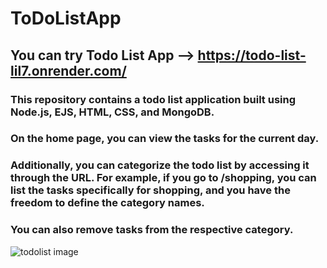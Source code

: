 # ToDoListApp
## You can try Todo List App --> https://todo-list-lil7.onrender.com/

### This repository contains a todo list application built using Node.js, EJS, HTML, CSS, and MongoDB. 
### On the home page, you can view the tasks for the current day. 
### Additionally, you can categorize the todo list by accessing it through the URL. For example, if you go to /shopping, you can list the tasks specifically for shopping, and you have the freedom to define the category names. 
### You can also remove tasks from the respective category.

![todolist image](https://github.com/mstfakks/ToDoListApp/assets/45832074/5291ab30-0167-4398-be39-e6aabe4604a9)

